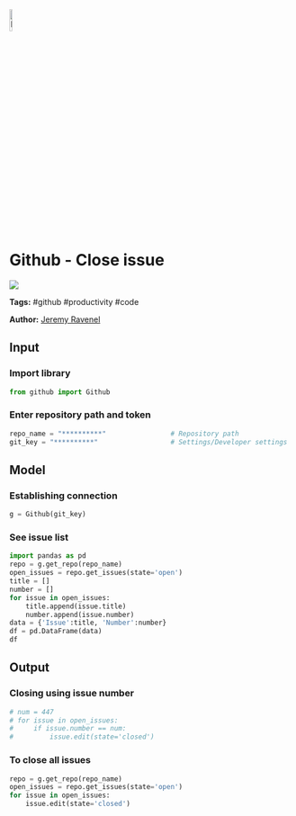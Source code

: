 <img width="10%" alt="Naas" src="https://landen.imgix.net/jtci2pxwjczr/assets/5ice39g4.png?w=160"/>

# Github - Close issue
<a href="https://app.naas.ai/user-redirect/naas/downloader?url=https://raw.githubusercontent.com/jupyter-naas/awesome-notebooks/master/Github/Github_Close_issue.ipynb" target="_parent"><img src="https://naasai-public.s3.eu-west-3.amazonaws.com/open_in_naas.svg"/></a>

**Tags:** #github #productivity #code

**Author:** [Jeremy Ravenel](https://www.linkedin.com/in/ACoAAAJHE7sB5OxuKHuzguZ9L6lfDHqw--cdnJg/)

## Input

### Import library


```python
from github import Github
```

### Enter repository path and token


```python
repo_name = "**********"                # Repository path
git_key = "**********"                  # Settings/Developer settings
```

## Model

### Establishing connection


```python
g = Github(git_key)   
```

### See issue list


```python
import pandas as pd
repo = g.get_repo(repo_name)
open_issues = repo.get_issues(state='open')
title = []
number = []
for issue in open_issues:
    title.append(issue.title)
    number.append(issue.number)
data = {'Issue':title, 'Number':number} 
df = pd.DataFrame(data)
df
```

## Output

### Closing using issue number


```python
# num = 447
# for issue in open_issues:
#     if issue.number == num:
#         issue.edit(state='closed')
```

### To close all issues


```python
repo = g.get_repo(repo_name)
open_issues = repo.get_issues(state='open')
for issue in open_issues:
    issue.edit(state='closed')
```
